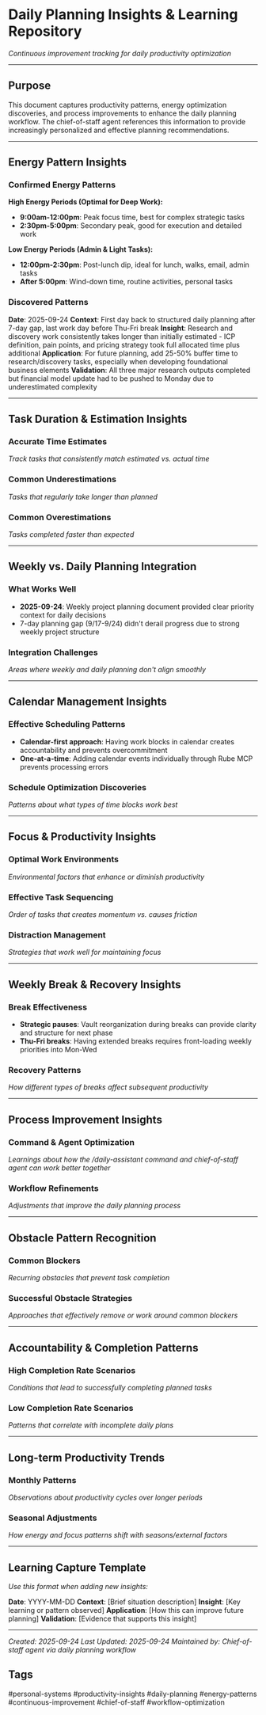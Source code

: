 # Daily Planning Insights & Learning Repository

*Continuous improvement tracking for daily productivity optimization*

---

## Purpose
This document captures productivity patterns, energy optimization discoveries, and process improvements to enhance the daily planning workflow. The chief-of-staff agent references this information to provide increasingly personalized and effective planning recommendations.

---

## Energy Pattern Insights

### Confirmed Energy Patterns
**High Energy Periods (Optimal for Deep Work):**
- **9:00am-12:00pm**: Peak focus time, best for complex strategic tasks
- **2:30pm-5:00pm**: Secondary peak, good for execution and detailed work

**Low Energy Periods (Admin & Light Tasks):**
- **12:00pm-2:30pm**: Post-lunch dip, ideal for lunch, walks, email, admin tasks
- **After 5:00pm**: Wind-down time, routine activities, personal tasks

### Discovered Patterns
**Date**: 2025-09-24
**Context**: First day back to structured daily planning after 7-day gap, last work day before Thu-Fri break
**Insight**: Research and discovery work consistently takes longer than initially estimated - ICP definition, pain points, and pricing strategy took full allocated time plus additional
**Application**: For future planning, add 25-50% buffer time to research/discovery tasks, especially when developing foundational business elements
**Validation**: All three major research outputs completed but financial model update had to be pushed to Monday due to underestimated complexity

---

## Task Duration & Estimation Insights

### Accurate Time Estimates
*Track tasks that consistently match estimated vs. actual time*

### Common Underestimations
*Tasks that regularly take longer than planned*

### Common Overestimations
*Tasks completed faster than expected*

---

## Weekly vs. Daily Planning Integration

### What Works Well
- **2025-09-24**: Weekly project planning document provided clear priority context for daily decisions
- 7-day planning gap (9/17-9/24) didn't derail progress due to strong weekly project structure

### Integration Challenges
*Areas where weekly and daily planning don't align smoothly*

---

## Calendar Management Insights

### Effective Scheduling Patterns
- **Calendar-first approach**: Having work blocks in calendar creates accountability and prevents overcommitment
- **One-at-a-time**: Adding calendar events individually through Rube MCP prevents processing errors

### Schedule Optimization Discoveries
*Patterns about what types of time blocks work best*

---

## Focus & Productivity Insights

### Optimal Work Environments
*Environmental factors that enhance or diminish productivity*

### Effective Task Sequencing
*Order of tasks that creates momentum vs. causes friction*

### Distraction Management
*Strategies that work well for maintaining focus*

---

## Weekly Break & Recovery Insights

### Break Effectiveness
- **Strategic pauses**: Vault reorganization during breaks can provide clarity and structure for next phase
- **Thu-Fri breaks**: Having extended breaks requires front-loading weekly priorities into Mon-Wed

### Recovery Patterns
*How different types of breaks affect subsequent productivity*

---

## Process Improvement Insights

### Command & Agent Optimization
*Learnings about how the /daily-assistant command and chief-of-staff agent can work better together*

### Workflow Refinements
*Adjustments that improve the daily planning process*

---

## Obstacle Pattern Recognition

### Common Blockers
*Recurring obstacles that prevent task completion*

### Successful Obstacle Strategies
*Approaches that effectively remove or work around common blockers*

---

## Accountability & Completion Patterns

### High Completion Rate Scenarios
*Conditions that lead to successfully completing planned tasks*

### Low Completion Rate Scenarios
*Patterns that correlate with incomplete daily plans*

---

## Long-term Productivity Trends

### Monthly Patterns
*Observations about productivity cycles over longer periods*

### Seasonal Adjustments
*How energy and focus patterns shift with seasons/external factors*

---

## Learning Capture Template

*Use this format when adding new insights:*

**Date**: YYYY-MM-DD
**Context**: [Brief situation description]
**Insight**: [Key learning or pattern observed]
**Application**: [How this can improve future planning]
**Validation**: [Evidence that supports this insight]

---

*Created: 2025-09-24*
*Last Updated: 2025-09-24*
*Maintained by: Chief-of-staff agent via daily planning workflow*

## Tags
#personal-systems #productivity-insights #daily-planning #energy-patterns #continuous-improvement #chief-of-staff #workflow-optimization